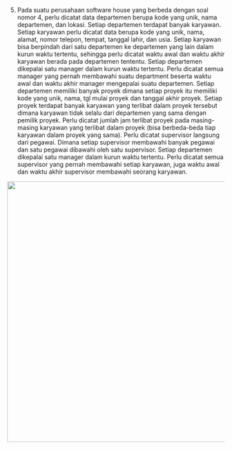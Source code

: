 5.	Pada suatu perusahaan software house yang berbeda dengan soal nomor 4, perlu dicatat data departemen berupa kode yang unik, nama departemen, dan lokasi. Setiap departemen terdapat banyak karyawan. Setiap karyawan perlu dicatat data berupa kode yang unik, nama, alamat, nomor telepon, tempat, tanggal lahir, dan usia. Setiap karyawan bisa berpindah dari satu departemen ke departemen yang lain dalam kurun waktu tertentu, sehingga perlu dicatat waktu awal dan waktu akhir karyawan berada pada departemen tententu. Setiap departemen dikepalai satu manager dalam kurun waktu tertentu. Perlu dicatat semua manager yang pernah membawahi suatu department beserta waktu awal dan waktu akhir manager mengepalai suatu departemen. Setiap departemen memiliki banyak proyek dimana setiap proyek itu memiliki kode yang unik, nama, tgl mulai proyek dan tanggal akhir proyek. Setiap proyek terdapat  banyak karyawan yang terlibat dalam proyek tersebut dimana karyawan tidak selalu dari departemen yang sama dengan pemilik proyek. Perlu dicatat jumlah jam terlibat proyek pada masing-masing karyawan yang terlibat dalam proyek (bisa berbeda-beda tiap karyawan dalam proyek yang sama). Perlu dicatat supervisor langsung dari pegawai. Dimana setiap supervisor membawahi banyak pegawai dan satu pegawai dibawahi oleh satu supervisor. Setiap departemen dikepalai satu manager dalam kurun waktu tertentu. Perlu dicatat semua supervisor yang pernah membawahi setiap karyawan, juga  waktu awal dan waktu akhir supervisor membawahi seorang karyawan.


<p align="center">
  <img width="1003" height="603" src="https://i.imgur.com/Tch30Vp.png">
</p>
